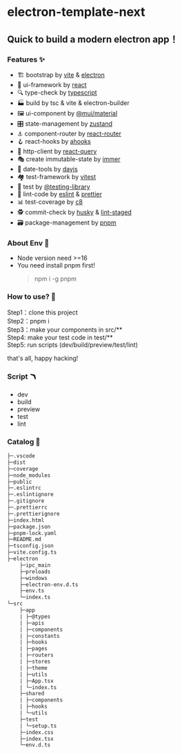 # electron-template-next

## Quick to build a modern electron app！

### Features ✨

- 🏗️ bootstrap by [vite](https://vitejs.dev/) & [electron](https://www.electronjs.org/)
- 📸 ui-framework by [react](https://beta.reactjs.org/)
- 🔍 type-check by [typescript](https://www.typescriptlang.org/)
- 🏭 build by tsc & vite & electron-builder
- 🖼️ ui-component by [@mui/material](https://mui.com/)
- 🎛️ state-management by [zustand](https://zustand-demo.pmnd.rs/)
- ⚓ component-router by [react-router](https://reactrouter.com/)
- 🪝 react-hooks by [ahooks](https://ahooks.js.org/)
- 📡 http-client by [react-query](https://tanstack.com/query/v4)
- 🎭 create immutable-state by [immer](https://immerjs.github.io/immer/)
- 📅 date-tools by [dayjs](https://day.js.org/)
- 🏘️ test-framework by [vitest](https://vitest.dev/)
- 🐙 test by [@testing-library](https://testing-library.com/)
- 👀 lint-code by [eslint](eslint.org) & [prettier](https://prettier.io/)
- 📊 test-coverage by [c8](https://github.com/bcoe/c8)
- 🕵️ commit-check by [husky](https://typicode.github.io/husky/#/) & [lint-staged](https://github.com/okonet/lint-staged)
- 🗃️ package-management by [pnpm](https://pnpm.io/)

### About Env 🌌
- Node version need >=16
- You need install pnpm first!  
  > npm i -g pnpm

### How to use? 🤨

  Step1：clone this project  
  Step2：pnpm i  
  Step3：make your components in src/\*\*  
  Step4: make your test code  in test/\*\*  
  Step5: run scripts (dev/build/preview/test/lint)  

  that's all, happy hacking!  

### Script 🪃
- dev
- build
- preview
- test
- lint

### Catalog 📑

```txt
├─.vscode
├─dist
├─coverage
├─node_modules
├─public
├─.eslintrc
├─.eslintignore
├─.gitignore
├─.prettierrc
├─.prettierignore
├─index.html
├─package.json
├─pnpm-lock.yaml
├─README.md
├─tsconfig.json
├─vite.config.ts
├─electron
    ├─ipc_main
    ├─preloads
    ├─windows
    ├─electron-env.d.ts
    ├─env.ts
    └─index.ts
└─src
    ├─app
    | ├─@types
    | ├─apis
    | ├─components
    | ├─constants
    | ├─hooks
    | ├─pages
    | ├─routers
    | ├─stores
    | ├─theme
    | ├─utils
    | ├─App.tsx
    | └─index.ts
    ├─shared
    | ├─components
    | ├─hooks
    | └─utils
    ├─test
    | └─setup.ts
    ├─index.css
    ├─index.tsx
    └─env.d.ts
```
